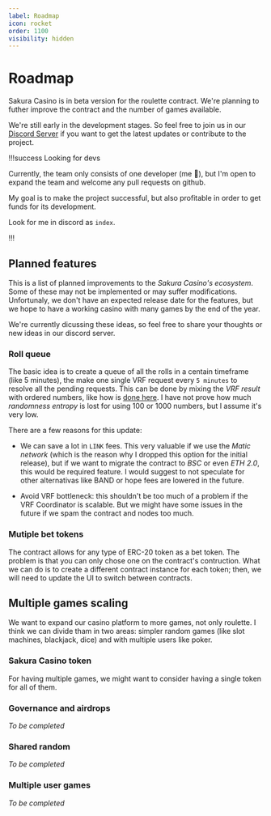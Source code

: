 ```yaml
---
label: Roadmap
icon: rocket
order: 1100
visibility: hidden
---
```

# Roadmap

Sakura Casino is in beta version for the roulette contract. We're planning to futher improve the contract and the number of games available.

We're still early in the development stages. So feel free to join us in our [Discord Server](https://discord.gg/DHux5uEvrJ) if you want to get the latest updates or contribute to the project.

!!!success Looking for devs

Currently, the team only consists of one developer (me :wave:), but I'm open to expand the team and welcome any pull requests on github.

My goal is to make the project successful, but also profitable in order to get funds for its development.

Look for me in discord as `index`.

!!!

## Planned features

This is a list of planned improvements to the *Sakura Casino's ecosystem*. Some of these may not be implemented or may suffer modifications. Unfortunaly, we don't have an expected release date for the features, but we hope to have a working casino with many games by the end of the year.

We're currently dicussing these ideas, so feel free to share your thoughts or new ideas in our discord server.

### Roll queue

The basic idea is to create a queue of all the rolls in a centain timeframe (like 5 minutes), the make one single VRF request every `5 minutes` to resolve all the pending requests. This can be done by mixing the *VRF result* with ordered numbers, like how is [done here](https://docs.chain.link/docs/get-a-random-number/#making-the-most-out-of-vrf). I have not prove how much *randomness entropy* is lost for using 100 or 1000 numbers, but I assume it's very low.

There are a few reasons for this update:

* We can save a lot in `LINK` fees. This very valuable if we use the *Matic network* (which is the reason why I dropped this option for the initial release), but if we want to migrate the contract to *BSC* or even *ETH 2.0*, this would be required feature. I would suggest to not speculate for other alternativas like BAND or hope fees are lowered in the future.

* Avoid VRF bottleneck: this shouldn't be too much of a problem if the VRF Coordinator is scalable. But we might have some issues in the future if we spam the contract and nodes too much.

### Mutiple bet tokens

The contract allows for any type of ERC-20 token as a bet token. The problem is that you can only chose one on the contract's contruction. What we can do is to create a different contract instance for each token; then, we will need to update the UI to switch between contracts.

## Multiple games scaling

We want to expand our casino platform to more games, not only roulette. I think we can divide tham in two areas: simpler random games (like slot machines, blackjack, dice) and with multiple users like poker.

### Sakura Casino token

For having multiple games, we might want to consider having a single token for all of them.

### Governance and airdrops
*To be completed*
### Shared random
*To be completed*
### Multiple user games
*To be completed*
